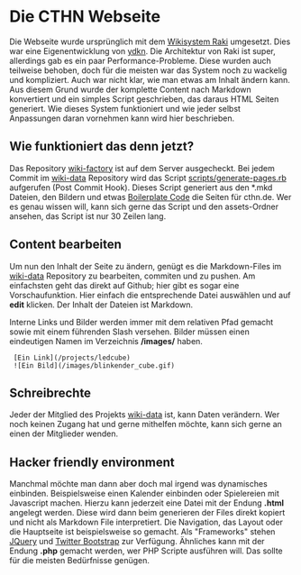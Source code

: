 # Die CTHN Webseite
Die Webseite wurde ursprünglich mit dem [Wikisystem Raki](https://github.com/CTHN/raki) umgesetzt. Dies war eine Eigenentwicklung von [ydkn](https://github.com/ydkn). Die Architektur von Raki ist super, allerdings gab es ein paar Performance-Probleme. Diese wurden auch teilweise behoben, doch für die meisten war das System noch zu wackelig und kompliziert. Auch war nicht klar, wie man etwas am Inhalt ändern kann. Aus diesem Grund wurde der komplette Content nach Markdown konvertiert und ein simples Script geschrieben, das daraus HTML Seiten generiert. Wie dieses System funktioniert und wie jeder selbst Anpassungen daran vornehmen kann wird hier beschrieben.

## Wie funktioniert das denn jetzt?
Das Repository [wiki-factory](https://github.com/CTHN/wiki-factory) ist auf dem Server ausgecheckt. Bei jedem Commit im [wiki-data](https://github.com/CTHN/wiki-data) Repository wird das Script [scripts/generate-pages.rb](https://github.com/CTHN/wiki-factory/blob/master/scripts/generate_pages.rb) aufgerufen (Post Commit Hook). Dieses Script generiert aus den *.mkd Dateien, den Bildern und etwas [Boilerplate Code](https://github.com/CTHN/wiki-factory/tree/master/assets) die Seiten für cthn.de. Wer es genau wissen will, kann sich gerne das Script und den assets-Ordner ansehen, das Script ist nur 30 Zeilen lang.


## Content bearbeiten
Um nun den Inhalt der Seite zu ändern, genügt es die Markdown-Files im [wiki-data](https://github.com/CTHN/wiki-data) Repository zu bearbeiten, commiten und zu pushen. Am einfachsten geht das direkt auf Github; hier gibt es sogar eine Vorschaufunktion. Hier einfach die entsprechende Datei auswählen und auf **edit** klicken. Der Inhalt der Dateien ist Markdown.

Interne Links und Bilder werden immer mit dem relativen Pfad gemacht sowie mit einem führenden Slash versehen. Bilder müssen einen eindeutigen Namen im Verzeichnis **/images/** haben.

     [Ein Link](/projects/ledcube)
     ![Ein Bild](/images/blinkender_cube.gif)
     
## Schreibrechte
Jeder der Mitglied des Projekts [wiki-data](https://github.com/CTHN/wiki-data) ist, kann Daten verändern. Wer noch keinen Zugang hat und gerne mithelfen möchte, kann sich gerne an einen der Mitglieder wenden.

## Hacker friendly environment
Manchmal möchte man dann aber doch mal irgend was dynamisches einbinden. Beispielsweise einen Kalender einbinden oder Spielereien mit Javascript machen. Hierzu kann jederzeit eine Datei mit der Endung **.html** angelegt werden. Diese wird dann beim generieren der Files direkt kopiert und nicht als Markdown File interpretiert. Die Navigation, das Layout oder die Hauptseite ist beispielsweise so gemacht. Als "Frameworks" stehen [JQuery](http://jquery.com/) und [Twitter Bootstrap](http://twitter.github.io/bootstrap/) zur Verfügung. Ähnliches kann mit der Endung **.php** gemacht werden, wer PHP Scripte ausführen will. Das sollte für die meisten Bedürfnisse genügen.
